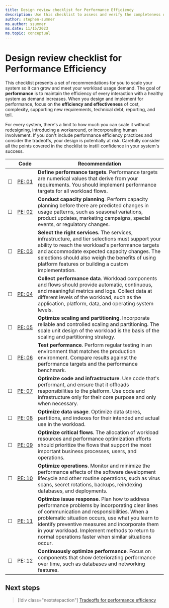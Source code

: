 ```yaml
---
title: Design review checklist for Performance Efficiency
description: Use this checklist to assess and verify the completeness of your design for performance efficiency.  
author: stephen-sumner
ms.author: ssumner
ms.date: 11/15/2023
ms.topic: conceptual
---
```


# Design review checklist for Performance Efficiency

This checklist presents a set of recommendations for you to scale your system so it can grow and meet your workload usage demand. The goal of **performance** is to maintain the efficiency of every interaction with a healthy system as demand increases. When you design and implement for performance, focus on the **efficiency and effectiveness** of cost, complexity, supporting new requirements, technical debt, reporting, and toil.

For every system, there's a limit to how much you can scale it without redesigning, introducing a workaround, or incorporating human involvement. If you don't include performance efficiency practices and consider the tradeoffs, your design is potentially at risk. Carefully consider all the points covered in the checklist to instill confidence in your system's success.

| &nbsp; | Code | Recommendation |
|-|-|-|
| &#9744; | [PE:&nbsp;01](performance-targets.md) | **Define performance targets**. Performance targets are numerical values that derive from your requirements. You should implement performance targets for all workload flows. |
| &#9744; | [PE: 02](capacity-planning.md) | **Conduct capacity planning**. Perform capacity planning before there are predicted changes in usage patterns, such as seasonal variations, product updates, marketing campaigns, special events, or regulatory changes. |
| &#9744; | [PE: 03](selecting-services.md) | **Select the right services.** The services, infrastructure, and tier selections must support your ability to reach the workload's performance targets and accommodate expected capacity changes. The selections should also weigh the benefits of using platform features or building a custom implementation.||
| &#9744; | [PE: 04](collect-metrics-logs.md) | **Collect performance data**. Workload components and flows should provide automatic, continuous, and meaningful metrics and logs. Collect data at different levels of the workload, such as the application, platform, data, and operating system levels. |
| &#9744; | [PE: 05](scale-partition.md) | **Optimize scaling and partitioning**. Incorporate reliable and controlled scaling and partitioning. The scale unit design of the workload is the basis of the scaling and partitioning strategy. |
| &#9744; | [PE: 06](performance-testing.md) | **Test performance**. Perform regular testing in an environment that matches the production environment. Compare results against the performance targets and the performance benchmark.|
| &#9744; |[PE: 07](optimize-code-infrastructure.md) | **Optimize code and infrastructure**. Use code that's performant, and ensure that it offloads responsibilities to the platform. Use code and infrastructure only for their core purpose and only when necessary. |
| &#9744; | [PE: 08](optimize-data-performance.md)| **Optimize data usage**. Optimize data stores, partitions, and indexes for their intended and actual use in the workload.|
| &#9744; | [PE: 09](prioritize-flows-users.md)| **Optimize critical flows**. The allocation of workload resources and performance optimization efforts should prioritize the flows that support the most important business processes, users, and operations. |
| &#9744; | [PE: 10](minimize-operations-effects.md)| **Optimize operations**. Monitor and minimize the performance effects of the software development lifecycle and other routine operations, such as virus scans, secret rotations, backups, reindexing databases, and deployments. |
| &#9744;| [PE: 11](respond-live-performance-issues.md)| **Optimize issue response**. Plan how to address performance problems by incorporating clear lines of communication and responsibilities. When a problematic situation occurs, use what you learn to identify preventive measures and incorporate them in your workload. Implement methods to return to normal operations faster when similar situations occur. |
| &#9744;| [PE: 12](continuous-performance-optimize.md)| **Continuously optimize performance**. Focus on components that show deteriorating performance over time, such as databases and networking features. |

## Next steps

> [!div class="nextstepaction"]
> [Tradeoffs for performance efficiency](tradeoffs.md)

